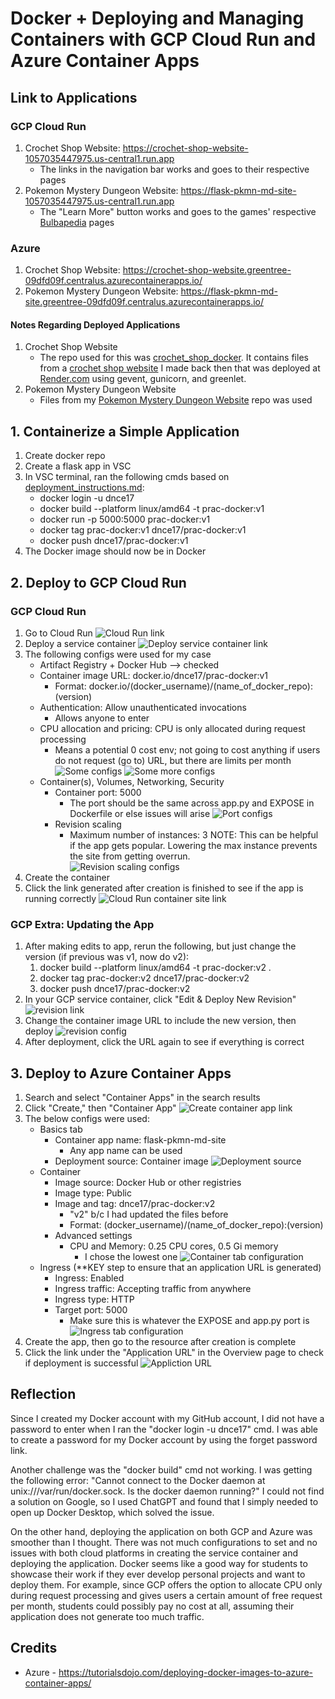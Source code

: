 # Docker + Deploying and Managing Containers with GCP Cloud Run and Azure Container Apps

## Link to Applications
### GCP Cloud Run
1. Crochet Shop Website: https://crochet-shop-website-1057035447975.us-central1.run.app
    * The links in the navigation bar works and goes to their respective pages
2. Pokemon Mystery Dungeon Website: https://flask-pkmn-md-site-1057035447975.us-central1.run.app
    * The "Learn More" button works and goes to the games' respective [Bulbapedia](https://bulbapedia.bulbagarden.net/wiki/Main_Page) pages

### Azure 
1. Crochet Shop Website: https://crochet-shop-website.greentree-09dfd09f.centralus.azurecontainerapps.io/
2. Pokemon Mystery Dungeon Website: https://flask-pkmn-md-site.greentree-09dfd09f.centralus.azurecontainerapps.io/

#### Notes Regarding Deployed Applications
1. Crochet Shop Website
    * The repo used for this was [crochet_shop_docker](https://github.com/dnce17/crochet_shop_docker). It contains files from a [crochet shop website](https://github.com/dnce17/crochet_shop_site) I made back then that was deployed at [Render.com](https://render.com/) using gevent, gunicorn, and greenlet.
2. Pokemon Mystery Dungeon Website
    * Files from my [Pokemon Mystery Dungeon Website](https://github.com/dnce17/pkmn_md_site) repo was used

## 1. Containerize a Simple Application
1. Create docker repo
2. Create a flask app in VSC
3. In VSC terminal, ran the following cmds based on [deployment_instructions.md](https://github.com/dnce17/HHA504_assignment_containers/blob/main/deployment_instructions.md):
    * docker login -u dnce17
    * docker build --platform linux/amd64 -t prac-docker:v1
    * docker run -p 5000:5000 prac-docker:v1
    * docker tag prac-docker:v1 dnce17/prac-docker:v1
    * docker push dnce17/prac-docker:v1
4. The Docker image should now be in Docker
    
## 2. Deploy to GCP Cloud Run
### GCP Cloud Run
1. Go to Cloud Run
![Cloud Run link](cloud_img/gcp/cloud_run_link.png)
2. Deploy a service container
![Deploy service container link](cloud_img/gcp/deploy_service_ctnr.png)
3. The following configs were used for my case
    * Artifact Registry + Docker Hub --> checked
    * Container image URL: docker.io/dnce17/prac-docker:v1
        * Format: docker.io/(docker_username)/(name_of_docker_repo):(version)
    * Authentication: Allow unauthenticated invocations
        * Allows anyone to enter
    * CPU allocation and pricing: CPU is only allocated during request processing
        * Means a potential 0 cost env; not going to cost anything if users do not request (go to) URL, but there are limits per month
![Some configs](cloud_img/gcp/config_1.png)
![Some more configs](cloud_img/gcp/config_2.png)
    * Container(s), Volumes, Networking, Security
        * Container port: 5000
            * The port should be the same across app.py and EXPOSE in Dockerfile or else issues will arise
![Port configs](cloud_img/gcp/config_3.png)
        * Revision scaling
            * Maximum number of instances: 3
                NOTE: This can be helpful if the app gets popular. Lowering the max instance prevents the site from getting overrun.   
![Revision scaling configs](cloud_img/gcp/config_4.png)
4. Create the container 
5. Click the link generated after creation is finished to see if the app is running correctly
![Cloud Run container site link](cloud_img/gcp/ctnr_site_link.png)

### GCP Extra: Updating the App
1. After making edits to app, rerun the following, but just change the version (if previous was v1, now do v2):
    1. docker build --platform linux/amd64 -t prac-docker:v2 .
    2. docker tag prac-docker:v2 dnce17/prac-docker:v2
    3. docker push dnce17/prac-docker:v2
2. In your GCP service container, click "Edit & Deploy New Revision"
![revision link](cloud_img/gcp/revision_link.png)
3. Change the container image URL to include the new version, then deploy
![revision config](cloud_img/gcp/revision_config.png)
4. After deployment, click the URL again to see if everything is correct

## 3. Deploy to Azure Container Apps
1. Search and select "Container Apps" in the search results
2. Click "Create," then "Container App"
![Create container app link](cloud_img/azure/create_ctnr_app.png)
3. The below configs were used:
    * Basics tab
        * Container app name: flask-pkmn-md-site
            * Any app name can be used
        * Deployment source: Container image
![Deployment source](cloud_img/azure/deploy_source.png)
    * Container
        * Image source: Docker Hub or other registries
        * Image type: Public
        * Image and tag: dnce17/prac-docker:v2
            * "v2" b/c I had updated the files before
            * Format: (docker_username)/(name_of_docker_repo):(version)
        * Advanced settings
            * CPU and Memory: 0.25 CPU cores, 0.5 Gi memory
                * I chose the lowest one
![Container tab configuration](cloud_img/azure/ctnr_tab_config.png)
    * Ingress (**KEY step to ensure that an application URL is generated)
        * Ingress: Enabled
        * Ingress traffic: Accepting traffic from anywhere
        * Ingress type: HTTP
        * Target port: 5000
            * Make sure this is whatever the EXPOSE and app.py port is
![Ingress tab configuration](cloud_img/azure/ingress_tab_config.png)
4. Create the app, then go to the resource after creation is complete
5. Click the link under the "Application URL" in the Overview page to check if deployment is successful
![Appliction URL](cloud_img/azure/app_url.png)
        

## Reflection
Since I created my Docker account with my GitHub account, I did not have a password to enter when I ran the "docker login -u dnce17" cmd. I was able to create a password for my Docker account by using the forget password link. 

Another challenge was the "docker build" cmd not working. I was getting the following error: "Cannot connect to the Docker daemon at unix:///var/run/docker.sock. Is the docker daemon running?" I could not find a solution on Google, so I used ChatGPT and found that I simply needed to open up Docker Desktop, which solved the issue. 

On the other hand, deploying the application on both GCP and Azure was smoother than I thought. There was not much configurations to set and no issues with both cloud platforms in creating the service container and deploying the application. Docker seems like a good way for students to showcase their work if they ever develop personal projects and want to deploy them. For example, since GCP offers the option to allocate CPU only during request processing and gives users a certain amount of free request per month, students could possibly pay no cost at all, assuming their application does not generate too much traffic.

## Credits
* Azure - https://tutorialsdojo.com/deploying-docker-images-to-azure-container-apps/
